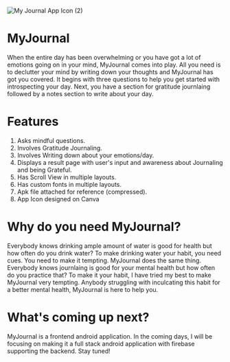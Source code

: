![My Journal App Icon (2)](https://github.com/sakxshi/My-Journal/assets/111812378/4e8bf86b-7f1d-446a-ba81-bb2c4bee8caf)

# MyJournal

When the entire day has been overwhelming or you have got a lot of emotions going on in your mind, MyJournal comes into play. All you need is to declutter your mind by writing down your thoughts and MyJournal has got you covered. It begins with three questions to help you get started with introspecting your day. Next, you have a section for gratitude journlaing followed by a notes section to write about your day. 

# Features

1. Asks mindful questions.
2. Involves Gratitude Journaling.
3. Involves Writing down about your emotions/day.
4. Displays a result page with user's input and awareness about Journaling and being Grateful.
5. Has Scroll View in multiple layouts.
6. Has custom fonts in multiple layouts.
7. Apk file attached for reference (compressed).
8. App Icon designed on Canva

# Why do you need MyJournal?

Everybody knows drinking ample amount of water is good for health but how often do you drink water? To make drinking water your habit, you need cues. You need to make it tempting. MyJournal does the same thing. Everybody knows journlaing is good for your mental health but how often do you practice that? To make it your habit, I have tried my best to make MyJournal very tempting. Anybody
struggling with inculcating this habit for a better mental health, MyJournal is here to help you. 

# What's coming up next?

MyJournal is a frontend android application. In the coming days, I will be focusing on making it a full stack android application with firebase supporting the backend. Stay tuned! 


